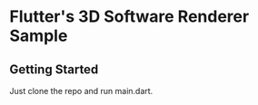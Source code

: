 # Flutter's 3D Software Renderer Sample

## Getting Started

Just clone the repo and run main.dart.
